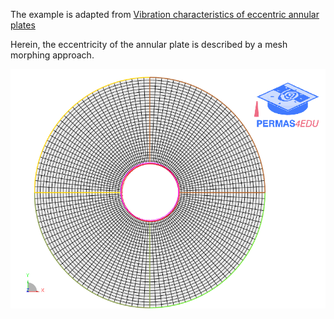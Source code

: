 The example is adapted from [Vibration characteristics of eccentric annular plates](https://doi.org/10.1016/j.tws.2023.111043)

Herein, the eccentricity of the annular plate is described by a mesh morphing approach.

![Shape Wizard](mesh_morphing.gif "Shape Wizard for mesh morphing") 
